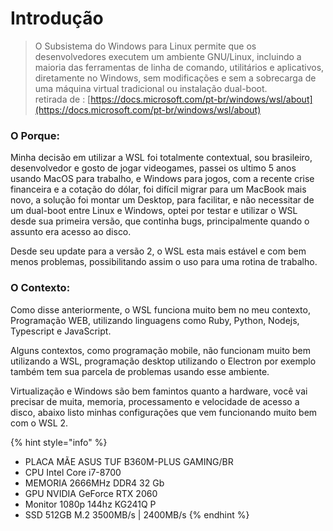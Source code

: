 # Introdução

> O Subsistema do Windows para Linux permite que os desenvolvedores executem um ambiente GNU/Linux, incluindo a maioria das ferramentas de linha de comando, utilitários e aplicativos, diretamente no Windows, sem modificações e sem a sobrecarga de uma máquina virtual tradicional ou instalação dual-boot.   
> retirada de : [https://docs.microsoft.com/pt-br/windows/wsl/about](https://docs.microsoft.com/pt-br/windows/wsl/about)

### O Porque:

Minha decisão em utilizar a WSL foi totalmente contextual, sou brasileiro, desenvolvedor e gosto de jogar videogames, passei os ultimo 5 anos usando MacOS para trabalho, e Windows para jogos,  com a recente crise financeira e a cotação do dólar, foi difícil migrar para um MacBook mais novo, a solução foi montar um Desktop, para facilitar, e não necessitar de um dual-boot entre Linux e Windows, optei por testar e utilizar o WSL desde sua primeira versão, que continha bugs, principalmente quando o assunto era acesso ao disco. 

Desde seu update para a versão 2, o WSL esta mais estável e com bem menos problemas, possibilitando assim o uso para uma rotina de trabalho.

### O Contexto:

Como disse anteriormente, o WSL funciona muito bem no meu contexto, Programação WEB, utilizando linguagens como Ruby, Python, Nodejs, Typescript e JavaScript. 

Alguns contextos, como programação mobile, não funcionam muito bem utilizando a WSL, programação desktop utilizando o Electron por exemplo também tem sua parcela de problemas usando esse ambiente.  
  
Virtualização e Windows são bem famintos quanto a hardware, você vai precisar de muita, memoria, processamento e velocidade de acesso a disco, abaixo listo minhas configurações que vem funcionando muito bem com o WSL 2.  

{% hint style="info" %}
* PLACA MÃE ASUS TUF B360M-PLUS GAMING/BR
* CPU Intel Core i7-8700
* MEMORIA 2666MHz DDR4 32 Gb⠀
* GPU NVIDIA GeForce RTX 2060
* Monitor 1080p 144hz KG241Q P
* SSD 512GB M.2 3500MB/s \| 2400MB/s
{% endhint %}



